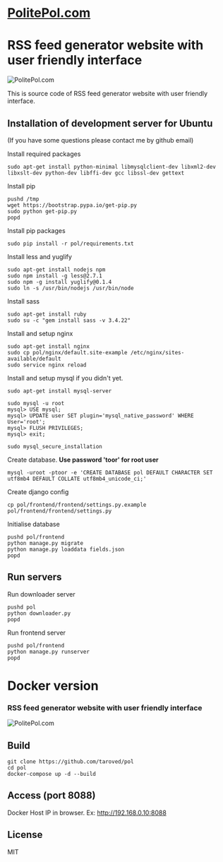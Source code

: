 # [PolitePol.com](http://politepol.com "RSS Feed Generator")
# RSS feed generator website with user friendly interface

![PolitePol.com](frontend/frontend/assets/frontend/images/apple-touch-icon-144x144-precomposed.png "PolitePol.com")

This is source code of RSS feed generator website with user friendly interface.

## Installation of development server for Ubuntu
(If you have some questions please contact me by github email)

Install required packages
```
sudo apt-get install python-minimal libmysqlclient-dev libxml2-dev libxslt-dev python-dev libffi-dev gcc libssl-dev gettext
```

Install pip
```
pushd /tmp
wget https://bootstrap.pypa.io/get-pip.py
sudo python get-pip.py
popd
```

Install pip packages
```
sudo pip install -r pol/requirements.txt
```

Install less and yuglify
```
sudo apt-get install nodejs npm
sudo npm install -g less@2.7.1
sudo npm -g install yuglify@0.1.4
sudo ln -s /usr/bin/nodejs /usr/bin/node
```

Install sass
```
sudo apt-get install ruby
sudo su -c "gem install sass -v 3.4.22"
```

Install and setup nginx
```
sudo apt-get install nginx
sudo cp pol/nginx/default.site-example /etc/nginx/sites-available/default
sudo service nginx reload
```

Install and setup mysql if you didn't yet.
```
sudo apt-get install mysql-server

sudo mysql -u root
mysql> USE mysql;
mysql> UPDATE user SET plugin='mysql_native_password' WHERE User='root';
mysql> FLUSH PRIVILEGES;
mysql> exit;

sudo mysql_secure_installation
```

Create database. **Use password 'toor' for root user**
```
mysql -uroot -ptoor -e 'CREATE DATABASE pol DEFAULT CHARACTER SET utf8mb4 DEFAULT COLLATE utf8mb4_unicode_ci;'
```

Create django config
```
cp pol/frontend/frontend/settings.py.example pol/frontend/frontend/settings.py
```

Initialise database
```
pushd pol/frontend
python manage.py migrate
python manage.py loaddata fields.json
popd
```

## Run servers

Run downloader server
```
pushd pol
python downloader.py
popd
```

Run frontend server
```
pushd pol/frontend
python manage.py runserver
popd
```

# Docker version
### RSS feed generator website with user friendly interface

![PolitePol.com](frontend/frontend/assets/frontend/images/apple-touch-icon-144x144-precomposed.png "PolitePol.com")


## Build
```
git clone https://github.com/taroved/pol
cd pol
docker-compose up -d --build
```

## Access (port 8088)
Docker Host IP in browser. Ex:
http://192.168.0.10:8088


## License

MIT
